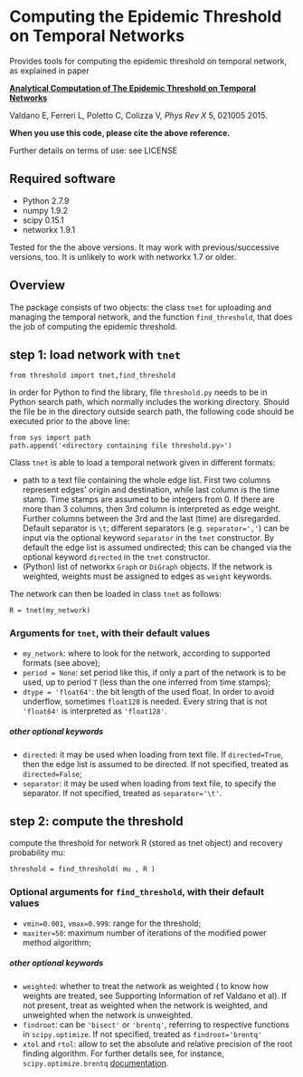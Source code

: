 # Computing the Epidemic Threshold on Temporal Networks
Provides tools for computing the epidemic threshold on temporal network, as explained in paper

[**Analytical Computation of The Epidemic Threshold on Temporal Networks**](http://journals.aps.org/prx/abstract/10.1103/PhysRevX.5.021005)

Valdano E, Ferreri L, Poletto C, Colizza V, *Phys Rev X* 5, 021005 2015.

**When you use this code, please cite the above reference.**

Further details on terms of use: see LICENSE


## Required software
- Python 2.7.9
- numpy 1.9.2
- scipy 0.15.1
- networkx 1.9.1

Tested for the the above versions. It may work with previous/successive versions, too. It is unlikely to work with networkx 1.7 or older.

## Overview

The package consists of two objects: the class `tnet` for uploading and managing the temporal network, and the function `find_threshold`, that does the job of computing the epidemic threshold.

## step 1: load network with `tnet`

`from threshold import tnet,find_threshold`

In order for Python to find the library, file `threshold.py` needs to be in Python search path, which normally includes the working directory. Should the file be in the directory outside search path, the following code should be executed prior to the above line:


```
from sys import path
path.append('<directory containing file threshold.py>')
```

Class `tnet` is able to load a temporal network given in different formats:

- path to a text file containing the whole edge list. First two columns represent edges' origin and destination, while last column is the time stamp. Time stamps are assumed to be integers from 0. If there are more than 3 columns, then 3rd column is interpreted as edge weight. Further columns between the 3rd and the last (time) are disregarded. Default separator is `\t`; different separators (e.g. `separator=','`) can be input via the optional keyword `separator` in the `tnet` constructor. By default the edge list is assumed undirected; this can be changed via the optional keyword `directed` in the `tnet` constructor.
- (Python) list of networkx `Graph` or `DiGraph` objects. If the network is weighted, weights must be assigned to edges as `weight` keywords.

The network can then be loaded in class `tnet` as follows:

`R = tnet(my_network)`


### Arguments for `tnet`, with their default values

- `my_network`: where to look for the network, according to supported formats (see above);
- `period = None`: set period like this, if only a part of the network is to be used, up to period `T` (less than the one inferred from time stamps);
- `dtype = 'float64'`: the bit length of the used float. In order to avoid underflow, sometimes `float128` is needed. Every string that is not `'float64'` is interpreted as `'float128'`.

##### other optional keywords
- `directed`: it may be used when loading from text file. If `directed=True`, then the edge list is assumed to be directed. If not specified, treated as `directed=False`;
- `separator`: it may be used when loading from text file, to specify the separator. If not specified, treated as `separator='\t'`.


## step 2: compute the threshold

compute the threshold for network R (stored as tnet object) and recovery probability mu:


`threshold = find_threshold( mu , R )`

### Optional arguments for `find_threshold`, with their default values

- `vmin=0.001`, `vmax=0.999`: range for the threshold;
- `maxiter=50`: maximum number of iterations of the modified power method algorithm;

##### other optional keywords
- `weighted`: whether to treat the network as weighted ( to know how weights are treated, see Supporting Information of ref Valdano et al). If not present, treat as weighted when the network is weighted, and unweighted when the network is unweighted.
- `findroot`: can be `'bisect'` or `'brentq'`, referring to respective functions in `scipy.optimize`. If not specified, treated as `findroot='brentq'`
- `xtol` and `rtol`: allow to set the absolute and relative precision of the root finding algorithm. For further details see, for instance, `scipy.optimize.brentq` [documentation]( http://docs.scipy.org/doc/scipy/reference/generated/scipy.optimize.brentq.html#scipy.optimize.brentq ).
